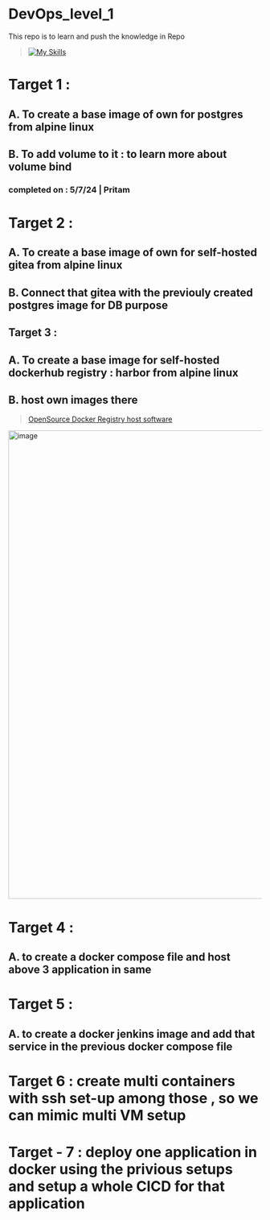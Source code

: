 # DevOps_level_1
This repo is to learn and push the knowledge in Repo

> [![My Skills](https://skillicons.dev/icons?i=linux,docker,kubernetes,postgres,git,github,bash)](https://skillicons.dev)

# Target 1 :
## A. To create a base image of own for postgres from alpine linux
## B. To add volume to it : to learn more about volume bind
### completed on : 5/7/24 | Pritam

# Target 2 : 
## A. To create a base image of own for self-hosted gitea from alpine linux
## B. Connect that gitea with the previouly created postgres image for DB purpose

## Target 3 : 
## A. To create a base image for self-hosted dockerhub registry : harbor from alpine linux
## B. host own images there
> [OpenSource Docker Registry host software](https://github.com/goharbor/harbor)
<img width="930" alt="image" src="https://github.com/DevOpsBrothers/DevOps_level_1/assets/49076359/760b3999-5642-49b2-9f7c-02d20c4ae941">

# Target 4 : 
## A. to create a docker compose file and host above 3 application in same 

# Target 5 : 
## A. to create a docker jenkins image and add that service in the previous docker compose file

# Target 6 : create multi containers with ssh set-up among those , so we can mimic multi VM setup 

# Target - 7 : deploy one application in docker using the privious setups and setup a whole CICD for that application
